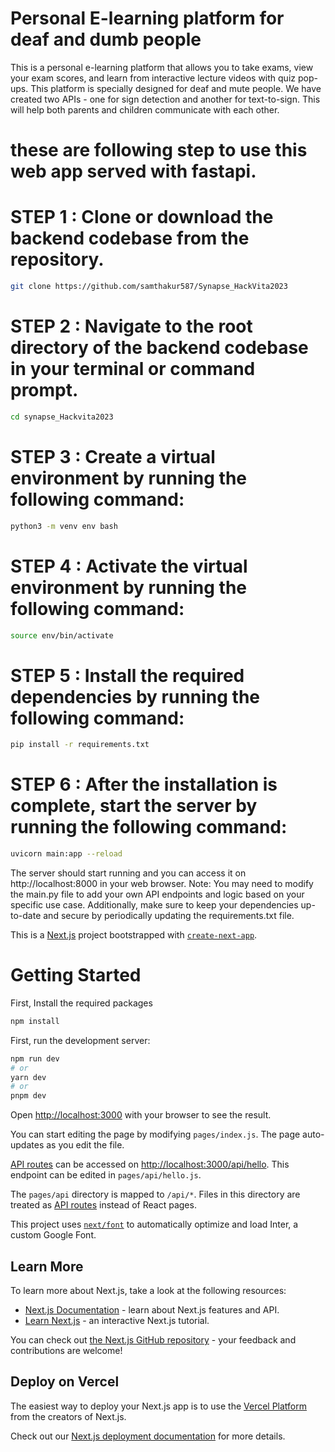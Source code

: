 #  Personal E-learning platform for deaf and dumb people 

 This is a personal e-learning platform that allows you to take exams, view your exam scores, and learn from interactive lecture videos with quiz pop-ups. This platform is specially designed for deaf and mute people. We have created two APIs - one for sign detection and another for text-to-sign. This will help both parents and children communicate with each other.

# these are following step to use this web app served with fastapi.

# STEP 1 : Clone or download the backend codebase from the repository. 
```bash
git clone https://github.com/samthakur587/Synapse_HackVita2023
```
# STEP 2 : Navigate to the root directory of the backend codebase in your terminal or command prompt.
```bash
cd synapse_Hackvita2023
```
# STEP 3 : Create a virtual environment by running the following command:
```bash
python3 -m venv env bash
```
 

# STEP 4 : Activate the virtual environment by running the following command:
```bash
source env/bin/activate
```
# STEP 5 : Install the required dependencies by running the following command:
```bash
pip install -r requirements.txt
```
# STEP 6 : After the installation is complete, start the server by running the following command:
```bash
uvicorn main:app --reload
```
The server should start running and you can access it on http://localhost:8000 in your web browser.
Note: You may need to modify the main.py file to add your own API endpoints and logic based on your specific use case. Additionally, make sure to keep your dependencies up-to-date and secure by periodically updating the requirements.txt file.






This is a [Next.js](https://nextjs.org/) project bootstrapped with [`create-next-app`](https://github.com/vercel/next.js/tree/canary/packages/create-next-app).

# Getting Started

First, Install the required packages
```bash
npm install
```

First, run the development server:

```bash
npm run dev
# or
yarn dev
# or
pnpm dev
```

Open [http://localhost:3000](http://localhost:3000) with your browser to see the result.

You can start editing the page by modifying `pages/index.js`. The page auto-updates as you edit the file.

[API routes](https://nextjs.org/docs/api-routes/introduction) can be accessed on [http://localhost:3000/api/hello](http://localhost:3000/api/hello). This endpoint can be edited in `pages/api/hello.js`.

The `pages/api` directory is mapped to `/api/*`. Files in this directory are treated as [API routes](https://nextjs.org/docs/api-routes/introduction) instead of React pages.

This project uses [`next/font`](https://nextjs.org/docs/basic-features/font-optimization) to automatically optimize and load Inter, a custom Google Font.

## Learn More

To learn more about Next.js, take a look at the following resources:

- [Next.js Documentation](https://nextjs.org/docs) - learn about Next.js features and API.
- [Learn Next.js](https://nextjs.org/learn) - an interactive Next.js tutorial.

You can check out [the Next.js GitHub repository](https://github.com/vercel/next.js/) - your feedback and contributions are welcome!

## Deploy on Vercel

The easiest way to deploy your Next.js app is to use the [Vercel Platform](https://vercel.com/new?utm_medium=default-template&filter=next.js&utm_source=create-next-app&utm_campaign=create-next-app-readme) from the creators of Next.js.

Check out our [Next.js deployment documentation](https://nextjs.org/docs/deployment) for more details.

